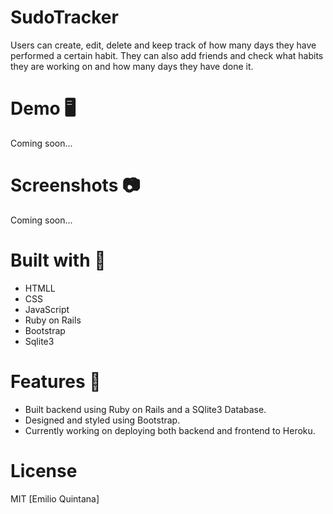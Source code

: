 # SudoTracker

Users can create, edit, delete and keep track of how many days they have performed a certain habit. They can also add friends and check what habits they are working on and how many days they have done it.

# Demo 🖥️

Coming soon...

# Screenshots 📷

Coming soon...


# Built with 🔧
* HTMLL
* CSS
* JavaScript
* Ruby on Rails
* Bootstrap
* Sqlite3

# Features 🌟
* Built backend using Ruby on Rails and a SQlite3 Database.
* Designed and styled using Bootstrap.
* Currently working on deploying both backend and frontend to Heroku.

# License 

MIT [Emilio Quintana]

